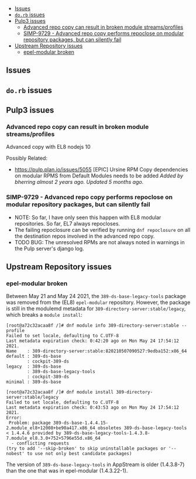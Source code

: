 

<!-- vim-markdown-toc GFM -->

* [Issues](#issues)
* [`do.rb` issues](#dorb-issues)
* [Pulp3 issues](#pulp3-issues)
  * [Advanced repo copy can result in broken module streams/profiles](#advanced-repo-copy-can-result-in-broken-module-streamsprofiles)
  * [SIMP-9729 - Advanced repo copy performs repoclose on modular repository packages, but can silently fail](#simp-9729---advanced-repo-copy-performs-repoclose-on-modular-repository-packages-but-can-silently-fail)
* [Upstream Repository issues](#upstream-repository-issues)
  * [epel-modular broken](#epel-modular-broken)

<!-- vim-markdown-toc -->


## Issues

## `do.rb` issues



## Pulp3 issues

### Advanced repo copy can result in broken module streams/profiles

Advanced copy with EL8 nodejs 10

Possibly Related:
* https://pulp.plan.io/issues/5055 [EPIC] Ursine RPM Copy dependencies on modular RPMS from Default Modules needs to be added 
  _Added by bherring almost 2 years ago. Updated 5 months ago._

### SIMP-9729 - Advanced repo copy performs repoclose on modular repository packages, but can silently fail

* NOTE: So far, I have only seen this happen with EL8 modular repositories.  So far, EL7 always repocloses.
* The failing repoclosure can be verified by running `dnf repoclosure` on all
  the destination repos involved in the advanced repo copy.
* TODO BUG: The unresolved RPMs are not always noted in warnings in the Pulp
  server's django log.


## Upstream Repository issues

### epel-modular broken

Between May 21 and May 24 2021, the `389-ds-base-legacy-tools` package was
removed from the (EL8) `epel-modular` repository.  However, the package is
still in the modulemd metadata for `389-directory-server:stable/legacy`, which
breaks a `module install`:


```console
[root@a72c32acaa8f /]# dnf module info 389-directory-server:stable --profile
Failed to set locale, defaulting to C.UTF-8
Last metadata expiration check: 0:42:20 ago on Mon May 24 17:54:12 2021.
Name    : 389-directory-server:stable:820210507090527:9edba152:x86_64
default : 389-ds-base
        : cockpit-389-ds
legacy  : 389-ds-base
        : 389-ds-base-legacy-tools
        : cockpit-389-ds
minimal : 389-ds-base

[root@a72c32acaa8f /]# dnf module install 389-directory-server:stable/legacy
Failed to set locale, defaulting to C.UTF-8
Last metadata expiration check: 0:43:53 ago on Mon May 24 17:54:12 2021.
Error:
 Problem: package 389-ds-base-1.4.4.15-2.module_el8+12008+be90a417.x86_64 obsoletes 389-ds-base-legacy-tools < 1.4.4.6 provided by 389-ds-base-legacy-tools-1.4.3.8-7.module_el8.3.0+752+5796e55d.x86_64
  - conflicting requests
(try to add '--skip-broken' to skip uninstallable packages or '--nobest' to use not only best candidate packages)
```


The version of `389-ds-base-legacy-tools` in AppStream is older (1.4.3.8-7) than the one that was in epel-modular (1.4.3.22-1).

